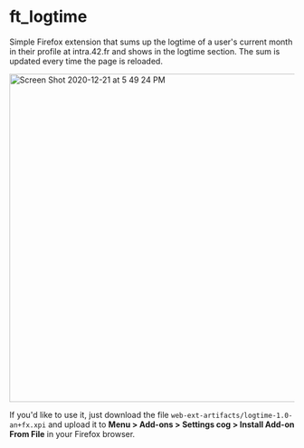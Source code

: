 # ft_logtime
Simple Firefox extension that sums up the logtime of a user's current month in their profile at intra.42.fr and shows in the logtime section.
The sum is updated every time the page is reloaded.

<img width="579" alt="Screen Shot 2020-12-21 at 5 49 24 PM" src="https://user-images.githubusercontent.com/6943864/102802015-525f0580-43b6-11eb-82b6-c0440b882a32.png">

If you'd like to use it, just download the file `web-ext-artifacts/logtime-1.0-an+fx.xpi` and upload it to **Menu > Add-ons > Settings cog > Install Add-on From File** in your Firefox browser.
